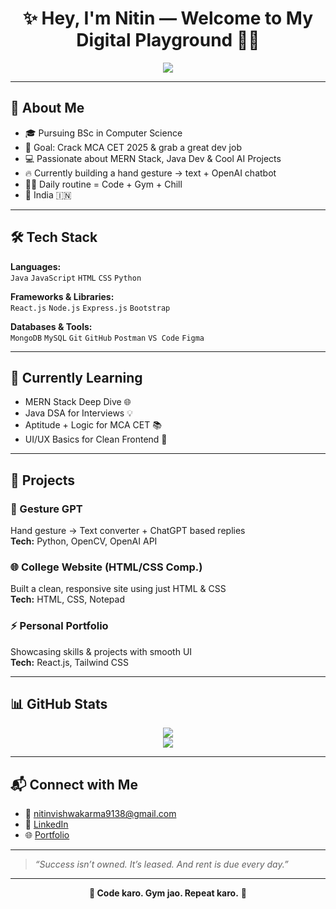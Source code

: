 <h1 align="center">✨ Hey, I'm Nitin — Welcome to My Digital Playground 👨‍💻</h1>

<p align="center">
  <img src="https://readme-typing-svg.demolab.com?font=Fira+Code&pause=1000&color=00FFE1&center=true&vCenter=true&multiline=true&width=700&lines=🚀+Full+Stack+Developer+%7C+MCA+Aspirant+2025;💻+Java+Lover+%7C+React+Explorer+%7C+Node+Ninja;🧠+Tech+Enthusiast+%7C+Fitness+Freak+%7C+Code+%2B+Gym+Grind+Daily" />
</p>

---

## 💫 About Me

- 🎓 Pursuing BSc in Computer Science  
- 🎯 Goal: Crack MCA CET 2025 & grab a great dev job  
- 💻 Passionate about MERN Stack, Java Dev & Cool AI Projects  
- 🔥 Currently building a hand gesture → text + OpenAI chatbot  
- 🏋️‍♂️ Daily routine = Code + Gym + Chill  
- 📍 India 🇮🇳

---

## 🛠 Tech Stack

**Languages:**  
`Java` `JavaScript` `HTML` `CSS` `Python`

**Frameworks & Libraries:**  
`React.js` `Node.js` `Express.js` `Bootstrap`

**Databases & Tools:**  
`MongoDB` `MySQL` `Git` `GitHub` `Postman` `VS Code` `Figma`

---

## 🌱 Currently Learning

- MERN Stack Deep Dive 🌐  
- Java DSA for Interviews 💡  
- Aptitude + Logic for MCA CET 📚  
- UI/UX Basics for Clean Frontend 🎨

---

## 💼 Projects

### 🤖 Gesture GPT  
Hand gesture → Text converter + ChatGPT based replies  
**Tech:** Python, OpenCV, OpenAI API  

### 🌐 College Website (HTML/CSS Comp.)  
Built a clean, responsive site using just HTML & CSS  
**Tech:** HTML, CSS, Notepad  

### ⚡ Personal Portfolio  
Showcasing skills & projects with smooth UI  
**Tech:** React.js, Tailwind CSS

---

## 📊 GitHub Stats

<p align="center">
  <img src="https://github-readme-stats.vercel.app/api?username=Nitinnnn67&show_icons=true&theme=tokyonight" />
  <br />
  <img src="https://streak-stats.demolab.com/?user=Nitinnnn67&theme=tokyonight" />
</p>

---

## 📬 Connect with Me

- 📧 nitinvishwakarma9138@gmail.com 
- 💼 [LinkedIn](https://www.linkedin.com/in/your-link)  
- 🌐 [Portfolio](https://your-portfolio.com)

---

> _“Success isn’t owned. It’s leased. And rent is due every day.”_

---

<p align="center"><b>💪 Code karo. Gym jao. Repeat karo.</b> 🔁</p>

